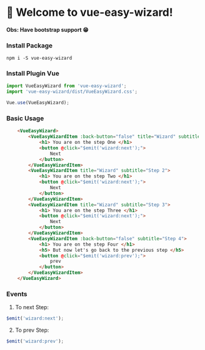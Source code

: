 # 🚀 Welcome to vue-easy-wizard!

#### Obs: Have bootstrap support :grin:

### Install Package
```
npm i -S vue-easy-wizard
```

### Install Plugin Vue
```js
import VueEasyWizard from 'vue-easy-wizard';
import 'vue-easy-wizard/dist/VueEasyWizard.css';

Vue.use(VueEasyWizard);
```

### Basic Usage
```html
    <VueEasyWizard>
        <VueEasyWizardItem :back-button="false" title="Wizard" subtitle="Step 1">
            <h1> You are on the step One </h1>
            <button @click="$emit('wizard:next');">
                Next
            </button>
        </VueEasyWizardItem>
        <VueEasyWizardItem title="Wizard" subtitle="Step 2">
            <h1> You are on the step Two </h1>
            <button @click="$emit('wizard:next');">
                Next
            </button>
        </VueEasyWizardItem>
        <VueEasyWizardItem title="Wizard" subtitle="Step 3">
            <h1> You are on the step Three </h1>
            <button @click="$emit('wizard:next');">
                Next
            </button>
        </VueEasyWizardItem>
        <VueEasyWizardItem :back-button="false" subtitle="Step 4">
            <h1> You are on the step Four </h1>
            <h5> But now let's go back to the previous step </h5>
            <button @click="$emit('wizard:prev');">
                prev
            </button>
        </VueEasyWizardItem>
    </VueEasyWizard>
```

### Events

1. To next Step:
```js
$emit('wizard:next');
```
2. To prev Step:
```js
$emit('wizard:prev');
```
